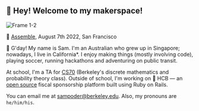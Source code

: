 ## 👋 Hey! Welcome to my makerspace!

![Frame 1-2](https://user-images.githubusercontent.com/39828164/189525330-086aadbe-956b-4d56-a039-176b5dc6efb1.jpg)

📸 [Assemble](https://www.youtube.com/watch?v=PnK4gzO6S3Q), August 7th 2022, San Francisco
  
👋 G'day! My name is Sam. I'm an Australian who grew up in Singapore; nowadays, I live in California*. I enjoy making things (mostly involving code), playing soccer, running hackathons and adventuring on public transit.

At school, I'm a TA for [CS70](https://www.eecs70.org/) (Berkeley's discrete mathematics and probability theory class). Outside of school, I'm working on 🏦 HCB — an [open source](https://github.com/hackclub/hcb) fiscal sponsorship platform built using Ruby on Rails. 

You can email me at [sampoder@berkeley.edu](mailto:sampoder@berkeley.edu). Also, my pronouns are `he/him/his`.

